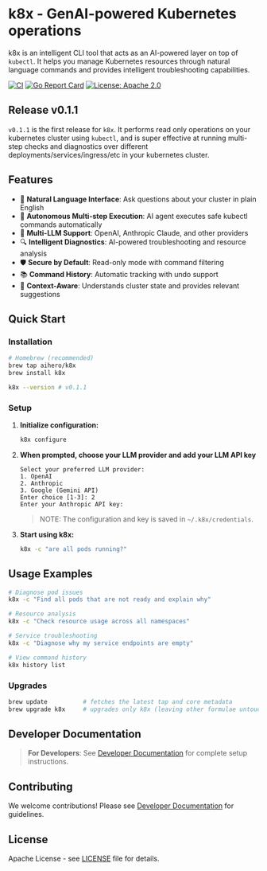 # k8x - GenAI-powered Kubernetes operations

k8x is an intelligent CLI tool that acts as an AI-powered layer on top of `kubectl`. It helps you manage Kubernetes resources through natural language commands and provides intelligent troubleshooting capabilities.

[![CI](https://github.com/shankarg87/k8x/workflows/CI/badge.svg)](https://github.com/shankarg87/k8x/actions)
[![Go Report Card](https://goreportcard.com/badge/github.com/shankarg87/k8x)](https://goreportcard.com/report/github.com/shankarg87/k8x)
[![License: Apache 2.0](https://img.shields.io/badge/License-Apache%202.0-blue.svg)](https://opensource.org/licenses/Apache-2.0)

## Release v0.1.1

`v0.1.1` is the first release for `k8x`. It performs read only operations on your kubernetes cluster
using `kubectl`, and is super effective at running multi-step checks and diagnostics over
different deployments/services/ingress/etc in your kubernetes cluster.

## Features

- 🤖 **Natural Language Interface**: Ask questions about your cluster in plain English
- 🔄 **Autonomous Multi-step Execution**: AI agent executes safe kubectl commands automatically
- 🔌 **Multi-LLM Support**: OpenAI, Anthropic Claude, and other providers
- 🔍 **Intelligent Diagnostics**: AI-powered troubleshooting and resource analysis
- 🛡️ **Secure by Default**: Read-only mode with command filtering
- 📚 **Command History**: Automatic tracking with undo support
- 🎯 **Context-Aware**: Understands cluster state and provides relevant suggestions

## Quick Start

### Installation

```bash
# Homebrew (recommended)
brew tap aihero/k8x
brew install k8x

k8x --version # v0.1.1
```

### Setup

1. **Initialize configuration:**

   ```bash
   k8x configure
   ```

1. **When prompted, choose your LLM provider and add your LLM API key**

   ```text
   Select your preferred LLM provider:
   1. OpenAI
   2. Anthropic
   3. Google (Gemini API)
   Enter choice [1-3]: 2
   Enter your Anthropic API key:
   ```

   > NOTE: The configuration and key is saved in `~/.k8x/credentials`.

1. **Start using k8x:**

   ```bash
   k8x -c "are all pods running?"
   ```

## Usage Examples

   ```bash
   # Diagnose pod issues
   k8x -c "Find all pods that are not ready and explain why"

   # Resource analysis
   k8x -c "Check resource usage across all namespaces"

   # Service troubleshooting
   k8x -c "Diagnose why my service endpoints are empty"

   # View command history
   k8x history list
   ```

### Upgrades

   ```bash
   brew update          # fetches the latest tap and core metadata
   brew upgrade k8x     # upgrades only k8x (leaving other formulae untouched)
   ```

## Developer Documentation

> **For Developers**: See [Developer Documentation](./docs/README.md#development) for complete setup instructions.

## Contributing

We welcome contributions! Please see [Developer Documentation](./docs/README.md#development) for guidelines.

## License

Apache License - see [LICENSE](LICENSE) file for details.
